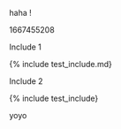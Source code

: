 haha !

1667455208

Include 1

{% include test_include.md}

Include 2

{% include test_include}

yoyo
